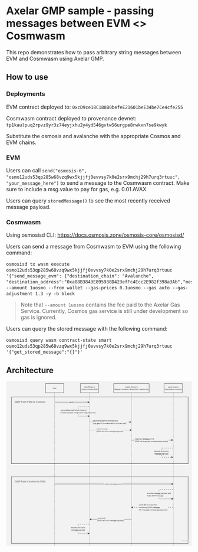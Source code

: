 # Axelar GMP sample - passing messages between EVM <> Cosmwasm

This repo demonstrates how to pass arbitrary string messages between EVM and Cosmwasm using Axelar GMP.

## How to use
### Deployments
EVM contract deployed to: `0xcD9ce18C188B0befeE21601beE34be7Ce4cfe255`

Cosmwasm contract deployed to provenance devnet: `tp1kaulpuq2rpvz9yr3z74eyjxhu2y4yd546gvtw56urgpe8rwkxn7se9kwyk`

Substitute the osmosis and avalanche with the appropriate Cosmos and EVM chains.

### EVM
Users can call `send("osmosis-6", "osmo12uds53qp285w68vzq9wx5kjjfj0evvsy7k0e2srx9mchj29h7urq3rtuuc", "your_message_here")` to send a message to the Cosmwasm contract. Make sure to include a msg.value to pay for gas, e.g. 0.01 AVAX.

Users can query `storedMessage()` to see the most recently received message payload.

### Cosmwasm
Using osmosisd CLI: https://docs.osmosis.zone/osmosis-core/osmosisd/

Users can send a message from Cosmwasm to EVM using the following command:
```
osmosisd tx wasm execute osmo12uds53qp285w68vzq9wx5kjjfj0evvsy7k0e2srx9mchj29h7urq3rtuuc '{"send_message_evm": {"destination_chain": "Avalanche", "destination_address":"0xa88B3843E895988D423efFc4Ecc2E982f398a3Ab","message":"YOUR_MESSAGE_HERE"}}' --amount 1uosmo --from wallet --gas-prices 0.1uosmo --gas auto --gas-adjustment 1.3 -y -b block
```
> Note that `--amount 1uosmo` contains the fee paid to the Axelar Gas Service. Currently, Cosmos gas service is still under development so gas is ignored.

Users can query the stored message with the following command:
```
osmosisd query wasm contract-state smart osmo12uds53qp285w68vzq9wx5kjjfj0evvsy7k0e2srx9mchj29h7urq3rtuuc '{"get_stored_message":"{}"}'
```

## Architecture
![SendReceive Sequence Diagram](./SequenceDiagram.jpg)
